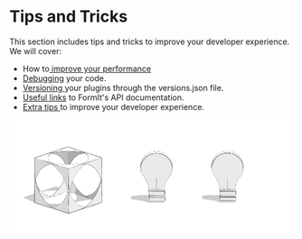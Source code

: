 # Tips and Tricks

This section includes tips and tricks to improve your developer experience. We will cover:

* How to[ improve your performance](../advanced-development/client-side-vs-web-side-engines.md)
* [Debugging](../advanced-development/debugging.md) your code.
* [Versioning ](../advanced-development/versioning.md)your plugins through the versions.json file.
* [Useful links](useful-links.md) to FormIt's API documentation.&#x20;
* [Extra tips ](../advanced-development/reloading-for-local-changes.md)to improve your developer experience.&#x20;



![](../../../.gitbook/assets/c25.PNG)

